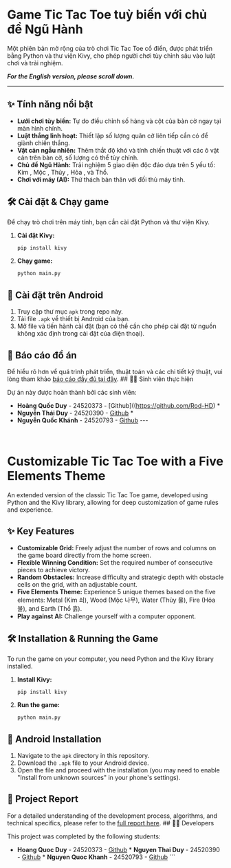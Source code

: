 # Game Tic Tac Toe tuỳ biến với chủ đề Ngũ Hành

Một phiên bản mở rộng của trò chơi Tic Tac Toe cổ điển, được phát triển bằng Python và thư viện Kivy, cho phép người chơi tùy chỉnh sâu vào luật chơi và trải nghiệm.

***For the English version, please scroll down.***

---

## ✨ Tính năng nổi bật

* **Lưới chơi tùy biến:** Tự do điều chỉnh số hàng và cột của bàn cờ ngay tại màn hình chính.
* **Luật thắng linh hoạt:** Thiết lập số lượng quân cờ liên tiếp cần có để giành chiến thắng.
* **Vật cản ngẫu nhiên:** Thêm thắt độ khó và tính chiến thuật với các ô vật cản trên bàn cờ, số lượng có thể tùy chỉnh.
* **Chủ đề Ngũ Hành:** Trải nghiệm 5 giao diện độc đáo dựa trên 5 yếu tố: Kim , Mộc , Thủy , Hỏa , và Thổ.
* **Chơi với máy (AI):** Thử thách bản thân với đối thủ máy tính.

## 🛠️ Cài đặt & Chạy game

Để chạy trò chơi trên máy tính, bạn cần cài đặt Python và thư viện Kivy.

1.  **Cài đặt Kivy:**
    ```bash
    pip install kivy
    ```
2.  **Chạy game:**
    ```bash
    python main.py
    ```

## 📱 Cài đặt trên Android

1.  Truy cập thư mục `apk` trong repo này.
2.  Tải file `.apk` về thiết bị Android của bạn.
3.  Mở file và tiến hành cài đặt (bạn có thể cần cho phép cài đặt từ nguồn không xác định trong cài đặt của điện thoại).

## 📄 Báo cáo đồ án

Để hiểu rõ hơn về quá trình phát triển, thuật toán và các chi tiết kỹ thuật, vui lòng tham khảo [báo cáo đầy đủ tại đây](https://your-report-link-here.com). ## 👨‍💻 Sinh viên thực hiện

Dự án này được hoàn thành bởi các sinh viên:

* **Hoàng Quốc Duy** - 24520373 - [Github]((https://github.com/Rod-HD) *
*  **Nguyễn Thái Duy** - 24520390 - [Github](https://github.com/your-profile-link) *
* **Nguyễn Quốc Khánh** - 24520793 - [Github](https://github.com/nutbred) ---
<br>

# Customizable Tic Tac Toe with a Five Elements Theme

An extended version of the classic Tic Tac Toe game, developed using Python and the Kivy library, allowing for deep customization of game rules and experience.

## ✨ Key Features

* **Customizable Grid:** Freely adjust the number of rows and columns on the game board directly from the home screen.
* **Flexible Winning Condition:** Set the required number of consecutive pieces to achieve victory.
* **Random Obstacles:** Increase difficulty and strategic depth with obstacle cells on the grid, with an adjustable count.
* **Five Elements Theme:** Experience 5 unique themes based on the five elements: Metal (Kim 쇠), Wood (Mộc 나무), Water (Thủy 물), Fire (Hỏa 불), and Earth (Thổ 흙).
* **Play against AI:** Challenge yourself with a computer opponent.

## 🛠️ Installation & Running the Game

To run the game on your computer, you need Python and the Kivy library installed.

1.  **Install Kivy:**
    ```bash
    pip install kivy
    ```
2.  **Run the game:**
    ```bash
    python main.py
    ```

## 📱 Android Installation

1.  Navigate to the `apk` directory in this repository.
2.  Download the `.apk` file to your Android device.
3.  Open the file and proceed with the installation (you may need to enable "Install from unknown sources" in your phone's settings).

## 📄 Project Report

For a detailed understanding of the development process, algorithms, and technical specifics, please refer to the [full report here](https://your-report-link-here.com). ## 👨‍💻 Developers

This project was completed by the following students:

* **Hoang Quoc Duy** - 24520373 - [Github](https://github.com/your-profile-link) * **Nguyen Thai Duy** - 24520390 - [Github](https://github.com/your-profile-link) * **Nguyen Quoc Khanh** - 24520793 - [Github](https://github.com/your-profile-link) ```
